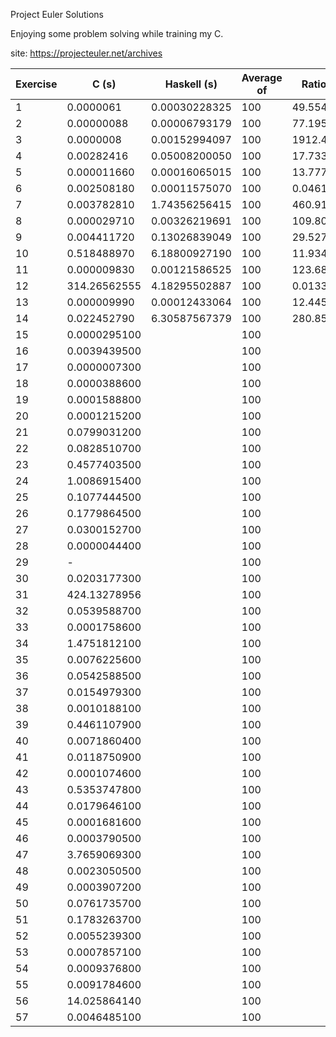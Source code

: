 Project Euler Solutions

Enjoying some problem solving while training my C.

site: <https://projecteuler.net/archives>

| Exercise | C (s)        | Haskell (s)   | Average of    | Ratio Haskell/C |
| -------- | -----------  | -------       | ------------- | --------------- |
| 1        | 0.0000061    | 0.00030228325 | 100           | 49.554631147540 |
| 2        | 0.00000088   | 0.00006793179 | 100           | 77.195215909090 |
| 3        | 0.0000008    | 0.00152994097 | 100           | 1912.4262125000 | 
| 4        | 0.00282416   | 0.05008200050 | 100           | 17.733414714463 |
| 5        | 0.000011660  | 0.00016065015 | 100           | 13.777885934819 |
| 6        | 0.002508180  | 0.00011575070 | 100           | 0.0461492795572 |
| 7        | 0.003782810  | 1.74356256415 | 100           | 460.91729802712 |
| 8        | 0.000029710  | 0.00326219691 | 100           | 109.80130966004 |
| 9        | 0.004411720  | 0.13026839049 | 100           | 29.527801059450 |
| 10       | 0.518488970  | 6.18800927190 | 100           | 11.934697997336 |
| 11       | 0.000009830  | 0.00121586525 | 100           | 123.68924211597 |
| 12       | 314.26562555 | 4.18295502887 | 100           | 0.0133102531387 | 
| 13       | 0.000009990  | 0.00012433064 | 100           | 12.445509509509 | 
| 14       | 0.022452790  | 6.30587567379 | 100           | 280.85042766578 |
| 15       | 0.0000295100 | | 100 | |
| 16       | 0.0039439500 | | 100 | |
| 17       | 0.0000007300 | | 100 | |
| 18       | 0.0000388600 | | 100 | |
| 19       | 0.0001588800 | | 100 | |
| 20       | 0.0001215200 | | 100 | |
| 21       | 0.0799031200 | | 100 | |
| 22       | 0.0828510700 | | 100 | |
| 23       | 0.4577403500 | | 100 | |
| 24       | 1.0086915400 | | 100 | |
| 25       | 0.1077444500 | | 100 | |
| 26       | 0.1779864500 | | 100 | |
| 27       | 0.0300152700 | | 100 | |
| 28       | 0.0000044400 | | 100 | |
| 29       | -            | | 100 | |
| 30       | 0.0203177300 | | 100 | |
| 31       | 424.13278956 | | 100 | |
| 32       | 0.0539588700 | | 100 | |
| 33       | 0.0001758600 | | 100 | |
| 34       | 1.4751812100 | | 100 | |
| 35       | 0.0076225600 | | 100 | |
| 36       | 0.0542588500 | | 100 | |
| 37       | 0.0154979300 | | 100 | |
| 38       | 0.0010188100 | | 100 | |
| 39       | 0.4461107900 | | 100 | |
| 40       | 0.0071860400 | | 100 | |
| 41       | 0.0118750900 | | 100 | |
| 42       | 0.0001074600 | | 100 | |
| 43       | 0.5353747800 | | 100 | |
| 44       | 0.0179646100 | | 100 | |
| 45       | 0.0001681600 | | 100 | |
| 46       | 0.0003790500 | | 100 | |
| 47       | 3.7659069300 | | 100 | |
| 48       | 0.0023050500 | | 100 | |
| 49       | 0.0003907200 | | 100 | |
| 50       | 0.0761735700 | | 100 | |
| 51       | 0.1783263700 | | 100 | |
| 52       | 0.0055239300 | | 100 | |
| 53       | 0.0007857100 | | 100 | |
| 54       | 0.0009376800 | | 100 | |
| 55       | 0.0091784600 | | 100 | |
| 56       | 14.025864140 | | 100 | |
| 57       | 0.0046485100 | | 100 | |




